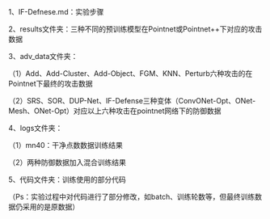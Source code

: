 1、IF-Defnese.md：实验步骤

2、results文件夹：三种不同的预训练模型在Pointnet或Pointnet++下对应的攻击数据

3、adv_data文件夹：

（1）Add、Add-Cluster、Add-Object、FGM、KNN、Perturb六种攻击的在Pointnet下最终的攻击数据

（2）SRS、SOR、DUP-Net、IF-Defense三种变体（ConvONet-Opt、ONet-Mesh、ONet-Opt）对应以上六种攻击在pointnet网络下的防御数据

4、logs文件夹：

（1）mn40：干净点数数据训练结果

（2）两种防御数据加入混合训练结果

5、代码文件夹：训练使用的部分代码

（Ps：实验过程中对代码进行了部分修改，如batch、训练轮数等，但最终训练数据仍采用的是原数据）